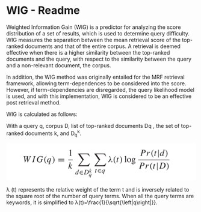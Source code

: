 # WIG - Readme

Weighted Information Gain (WIG) is a predictor for analyzing the score distribution of a set of results, which is used to determine query difficulty. WIG measures the separation between the mean retrieval score of the top-ranked documents and that of the entire corpus. A retrieval is deemed effective when there is a higher similarity between the top-ranked documents and the query, with respect to the similarity between the query and a non-relevant document, the corpus.

In addition, the WIG method was originally entailed for the MRF retrieval framework, allowing term-dependences to be considered into the score. However, if term-dependencies are disregarded, the query likelihood model is used, and with this implementation, WIG is considered to be an effective post retrieval method.  

WIG is calculated as follows:

With a query q, corpus D, list of top-ranked documents Dq , the set of top-ranked documents k, and D<sub>q</sub><sup>k</sup>. 

![Wig Formula](/images/wig_formula.png)
 
&#955; (t) represents the relative weight of the term t and is inversely related to the square root of the number of query terms. When all the query terms are keywords, it is simplified to &#955;(t)=\frac{1}{\sqrt{\left|q\right|}}.
